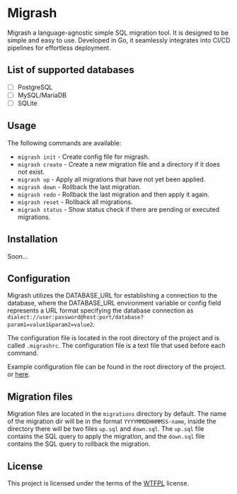 # Migrash

Migrash a language-agnostic simple SQL migration tool. It is designed to be simple and easy to use. Developed in Go, it seamlessly integrates into CI/CD pipelines for effortless deployment.

## List of supported databases

- [ ] PostgreSQL
- [ ] MySQL/MariaDB
- [ ] SQLite

## Usage

The following commands are available:

- `migrash init` - Create config file for migrash.
- `migrash create` - Create a new migration file and a directory if it does not exist.
- `migrash up` - Apply all migrations that have not yet been applied.
- `migrash down` - Rollback the last migration.
- `migrash redo` - Rollback the last migration and then apply it again.
- `migrash reset` - Rollback all migrations.
- `migrash status` - Show status check if there are pending or executed migrations.

## Installation

Soon...

## Configuration

Migrash utilizes the DATABASE_URL for establishing a connection to the database, where the DATABASE_URL environment variable or config field represents a URL format specifying the database connection as `dialect://user:password@host:port/database?param1=value1&param2=value2`.

The configuration file is located in the root directory of the project and is called `.migrashrc`. The configuration file is a text file that used before each command.

Example configuration file can be found in the root directory of the project. or [here](./.migrashrc).

## Migration files

Migration files are located in the `migrations` directory by default. The name of the migration dir will be in the format `YYYYMMDDHHMMSS-name`, inside the directory there will be two files `up.sql` and `down.sql`. The `up.sql` file contains the SQL query to apply the migration, and the `down.sql` file contains the SQL query to rollback the migration.

## License

This project is licensed under the terms of the [WTFPL](./LICENSE) license.
